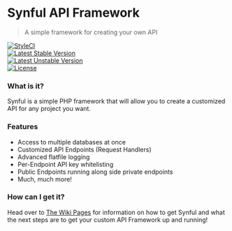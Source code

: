 # Synful API Framework
> A simple framework for creating your own API

[![StyleCI](https://styleci.io/repos/66602627/shield?style=flat)](https://styleci.io/repos/66602627)		
[![Latest Stable Version](https://poser.pugx.org/nafisc/synful/v/stable?format=flat)](https://packagist.org/packages/nafisc/synful)		
[![Latest Unstable Version](https://poser.pugx.org/nafisc/synful/v/unstable?format=flat)](https://packagist.org/packages/nafisc/synful)		
[![License](https://poser.pugx.org/nafisc/synful/license?format=flat)](https://packagist.org/packages/nafisc/synful)		 		
		
### What is it?		
Synful is a simple PHP framework that will allow you to create a customized API for any project you want. 

### Features
* Access to multiple databases at once
* Customized API Endpoints (Request Handlers)
* Advanced flatfile logging
* Per-Endpoint API key whitelisting
* Public Endpoints running along side private endpoints
* Much, much more!
		
### How can I get it?		
Head over to [The Wiki Pages](http://github.com/nathan-fiscaletti/synful/wiki) for information on how to get Synful and what the next steps are to get your custom API Framework up and running!
